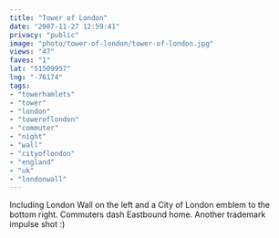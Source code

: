 ```yaml
---
title: "Tower of London"
date: "2007-11-27 12:59:41"
privacy: "public"
image: "photo/tower-of-london/tower-of-london.jpg"
views: "47"
faves: "1"
lat: "51509957"
lng: "-76174"
tags:
- "towerhamlets"
- "tower"
- "london"
- "toweroflondon"
- "commuter"
- "night"
- "wall"
- "cityoflondon"
- "england"
- "uk"
- "londonwall"
---
```

Including London Wall on the left and a City of London emblem to the bottom right. Commuters dash Eastbound home. Another trademark impulse shot :)
